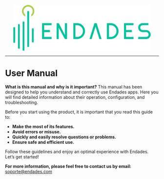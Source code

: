 <div style="display: flex; justify-content: center;">
  <a href="https://endades.com/">
    <img src="../images/endades.png" alt="Endades" width="450" />
  </a>
</div>

---

# User Manual

**What is this manual and why is it important?**
This manual has been designed to help you understand and correctly use Endades apps. Here you will find detailed information about their operation, configuration, and troubleshooting.

Before you start using the product, it is important that you read this guide to:

- **Make the most of its features.**
- **Avoid errors or misuse.**
- **Quickly and easily resolve questions or problems.**
- **Ensure safe and efficient use.**

Follow these guidelines and enjoy an optimal experience with Endades. Let’s get started!

**For more information, please feel free to contact us by email:**  
[soporte@endades.com](mailto:soporte@endades.com)

<!-- ![User Manual](Images/manual_usuario.gif) -->

<!-- <img src="Images/manual_usuario.gif" alt="User Manual" style="width: 800px; height: auto;"> -->


